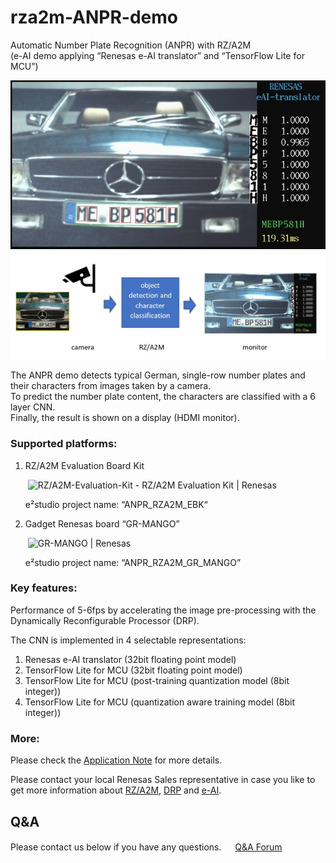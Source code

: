 # rza2m-ANPR-demo

Automatic Number Plate Recognition (ANPR) with RZ/A2M  
(e-AI demo applying “Renesas e-AI translator” and “TensorFlow Lite for MCU”)

<p align="center"> 
	<img src="https://github.com/renesas-rz/rza2m-ANPR-demo/blob/main/ANPR_eAI_translator.JPG" alt="">
	<img src="https://github.com/renesas-rz/rza2m-ANPR-demo/blob/main/ANPR_demo_concept.JPG" alt="">
</p>

The ANPR demo detects typical German, single-row number plates and their characters from images taken by a camera.  
To predict the number plate content, the characters are classified with a 6 layer CNN.  
Finally, the result is shown on a display (HDMI monitor).


### Supported platforms:

1. RZ/A2M Evaluation Board Kit
   
   &nbsp;![RZ/A2M-Evaluation-Kit - RZ/A2M Evaluation Kit | Renesas](https://www.renesas.com/eu/en/products/microcontrollers-microprocessors/rz-cortex-a-mpus/rza2m-evaluation-kit-rza2m-evaluation-kit)
   
   e²studio project name: “ANPR_RZA2M_EBK“

2. Gadget Renesas board “GR-MANGO”
   
   &nbsp;![GR-MANGO | Renesas](https://www.renesas.com/eu/en/products/gadget-renesas/boards/gr-mango)
   
   e²studio project name: “ANPR_RZA2M_GR_MANGO”


### Key features:

Performance of 5-6fps by accelerating the image pre-processing with the Dynamically Reconfigurable Processor (DRP).

The CNN is implemented in 4 selectable representations:  
1. Renesas e-AI translator   (32bit floating point model) 
2. TensorFlow Lite for MCU   (32bit floating point model)  
3. TensorFlow Lite for MCU   (post-training quantization model (8bit integer))  
4. TensorFlow Lite for MCU   (quantization aware training model (8bit integer))  

### More:

Please check the 
[Application Note](https://github.com/renesas-rz/rza2m-ANPR-demo/blob/main/ANPR_RZA2M_EBK/doc/RZA2M_ANPR_demo_ApplicationNote_20210706.pdf)
for more details.

Please contact your local Renesas Sales representative in case you like to get more information about [RZ/A2M](https://www.renesas.com/eu/en/products/microcontrollers-microprocessors/rz-cortex-a-mpus/rza2m-high-speed-embedded-ai-based-image-processing-microprocessors-dynamically-reconfigurable-processor), [DRP](https://www.renesas.com/eu/en/application/technologies/drp) and [e-AI](https://www.renesas.com/eu/en/application/technologies/e-ai).

## Q&A
Please contact us below if you have any questions.　
&nbsp;[Q&A Forum](https://renesasrulz.com/rz/rz-a2m-drp/f/rz-a2m-and-drp-forum)  
